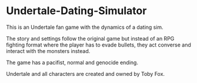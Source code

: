 # Undertale-Dating-Simulator

This is an Undertale fan game with the dynamics of a dating sim.

The story and settings follow the original game but instead of an RPG fighting format where the player has to evade bullets, they act converse and interact with the monsters instead.

The game has a pacifist, normal and genocide ending.


Undertale and all characters are created and owned by Toby Fox.